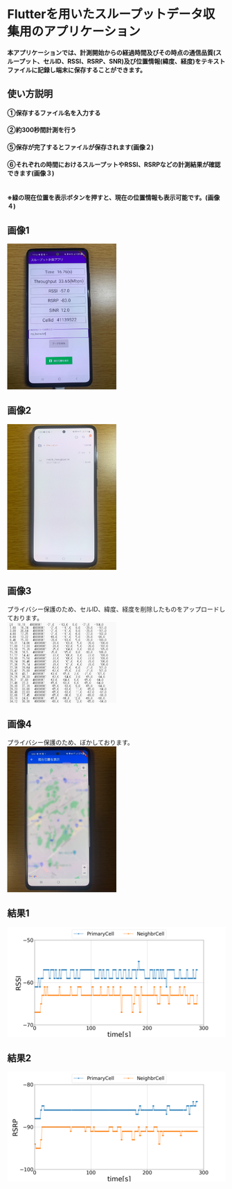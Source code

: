 # Flutterを用いたスループットデータ収集用のアプリケーション
#### 本アプリケーションでは、計測開始からの経過時間及びその時点の通信品質(スループット、セルID、RSSI、RSRP、SNR)及び位置情報(緯度、経度)をテキストファイルに記録し端末に保存することができます。
 
## 使い方説明
#### ①保存するファイル名を入力する<br>
#### ②約300秒間計測を行う<br>
#### ⑤保存が完了するとファイルが保存されます(画像２)<br>
#### ⑥それぞれの時間におけるスループットやRSSI、RSRPなどの計測結果が確認できます(画像３)<br><br>
#### ※緑の現在位置を表示ボタンを押すと、現在の位置情報も表示可能です。(画像４)<br>
## 画像1
<img src="https://github.com/sanoyuuto/sano_flutter_app/blob/master/IMG_0306.jpg" width="50%" /><br>

## 画像2
<img src="https://github.com/sanoyuuto/sano_flutter_app/blob/master/screen2.jpg" width="50%" /><br>

## 画像3
プライバシー保護のため、セルID、緯度、経度を削除したものをアップロードしております。<br>
<img src="https://github.com/sanoyuuto/sano_flutter_app/blob/master/data1.png" width="50%" />

## 画像4
プライバシー保護のため、ぼかしております。<br>
<img src="https://github.com/sanoyuuto/sano_flutter_app/blob/master/screen4.jpg" width="50%" />

## 結果1
<img src=https://github.com/sanoyuuto/sano_flutter_app/blob/master/Neighbor_RSSI.png />

## 結果2
<img src=https://github.com/sanoyuuto/sano_flutter_app/blob/master/Neighbor_RSRP.png />
